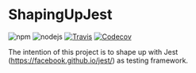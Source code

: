 # ShapingUpJest
![npm](https://img.shields.io/npm/v/npm.svg)
![nodejs](https://img.shields.io/node/v/passport.svg)
[![Travis](https://img.shields.io/travis/rust-lang/rust.svg)](https://travis-ci.org/MundakaZgz/ShapingUpJest)
[![Codecov](https://img.shields.io/codecov/c/github/codecov/example-python.svg)]()

The intention of this project is to shape up with Jest (https://facebook.github.io/jest/) as testing framework.
